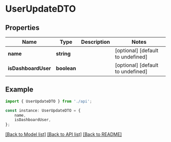 # UserUpdateDTO


## Properties

Name | Type | Description | Notes
------------ | ------------- | ------------- | -------------
**name** | **string** |  | [optional] [default to undefined]
**isDashboardUser** | **boolean** |  | [optional] [default to undefined]

## Example

```typescript
import { UserUpdateDTO } from './api';

const instance: UserUpdateDTO = {
    name,
    isDashboardUser,
};
```

[[Back to Model list]](../README.md#documentation-for-models) [[Back to API list]](../README.md#documentation-for-api-endpoints) [[Back to README]](../README.md)
